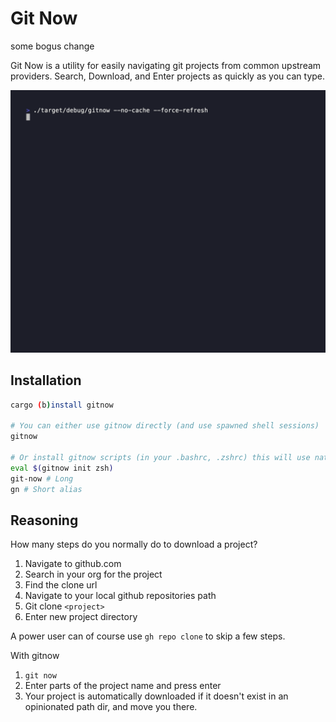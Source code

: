 # Git Now

some bogus change

Git Now is a utility for easily navigating git projects from common upstream providers. Search, Download, and Enter projects as quickly as you can type.

![example gif](./assets/gifs/example.gif)

## Installation

```bash
cargo (b)install gitnow

# You can either use gitnow directly (and use spawned shell sessions)
gitnow

# Or install gitnow scripts (in your .bashrc, .zshrc) this will use native shell commands to move you around
eval $(gitnow init zsh)
git-now # Long 
gn # Short alias
```

## Reasoning

How many steps do you normally do to download a project?

1. Navigate to github.com
2. Search in your org for the project
3. Find the clone url
4. Navigate to your local github repositories path
5. Git clone `<project>` 
6. Enter new project directory

A power user can of course use `gh repo clone` to skip a few steps.

With gitnow

1. `git now`
2. Enter parts of the project name and press enter
3. Your project is automatically downloaded if it doesn't exist in an opinionated path dir, and move you there. 

